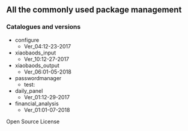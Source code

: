 ## All the commonly used package management

### Catalogues and versions
- configure
    - Ver_04:12-23-2017
- xiaobaods_input
    - Ver_10:12-27-2017
- xiaobaods_output
    - Ver_06:01-05-2018
- passwordmanager
    - test:
- daily_panel
    - Ver_01:12-29-2017
- financial_analysis
    - Ver_01:01-07-2018

Open Source License
